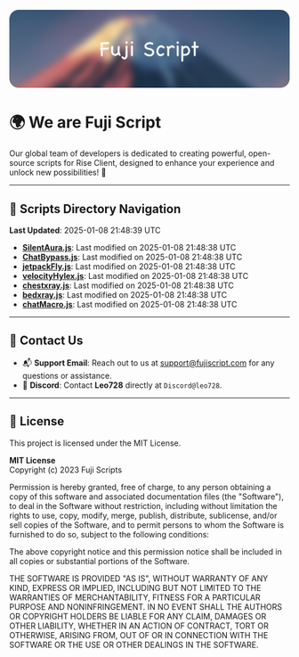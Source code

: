 ![Banner](.github/b.webp)

# 🌍 **We are Fuji Script**

Our global team of developers is dedicated to creating powerful, open-source scripts for Rise Client, designed to enhance your experience and unlock new possibilities! 🌟

---
<!-- SCRIPTS_NAVIGATION_START -->
## 📂 **Scripts Directory Navigation**

**Last Updated**: 2025-01-08 21:48:39 UTC

- **[SilentAura.js](scripts/SilentAura.js)**: Last modified on 2025-01-08 21:48:38 UTC
- **[ChatBypass.js](scripts/ChatBypass.js)**: Last modified on 2025-01-08 21:48:38 UTC
- **[jetpackFly.js](scripts/jetpackFly.js)**: Last modified on 2025-01-08 21:48:38 UTC
- **[velocityHylex.js](scripts/velocityHylex.js)**: Last modified on 2025-01-08 21:48:38 UTC
- **[chestxray.js](scripts/chestxray.js)**: Last modified on 2025-01-08 21:48:38 UTC
- **[bedxray.js](scripts/bedxray.js)**: Last modified on 2025-01-08 21:48:38 UTC
- **[chatMacro.js](scripts/chatMacro.js)**: Last modified on 2025-01-08 21:48:38 UTC

<!-- SCRIPTS_NAVIGATION_END -->

---

## 💬 **Contact Us**  
- 📬 **Support Email**: Reach out to us at [support@fujiscript.com](mailto:support@fujiscript.com) for any questions or assistance.  
- 💬 **Discord**: Contact **Leo728** directly at `Discord@leo728`.

---

## 📜 **License**

This project is licensed under the MIT License.  

**MIT License**  
Copyright (c) 2023 Fuji Scripts  

Permission is hereby granted, free of charge, to any person obtaining a copy of this software and associated documentation files (the "Software"), to deal in the Software without restriction, including without limitation the rights to use, copy, modify, merge, publish, distribute, sublicense, and/or sell copies of the Software, and to permit persons to whom the Software is furnished to do so, subject to the following conditions:  

The above copyright notice and this permission notice shall be included in all copies or substantial portions of the Software.  

THE SOFTWARE IS PROVIDED "AS IS", WITHOUT WARRANTY OF ANY KIND, EXPRESS OR IMPLIED, INCLUDING BUT NOT LIMITED TO THE WARRANTIES OF MERCHANTABILITY, FITNESS FOR A PARTICULAR PURPOSE AND NONINFRINGEMENT. IN NO EVENT SHALL THE AUTHORS OR COPYRIGHT HOLDERS BE LIABLE FOR ANY CLAIM, DAMAGES OR OTHER LIABILITY, WHETHER IN AN ACTION OF CONTRACT, TORT OR OTHERWISE, ARISING FROM, OUT OF OR IN CONNECTION WITH THE SOFTWARE OR THE USE OR OTHER DEALINGS IN THE SOFTWARE.  
